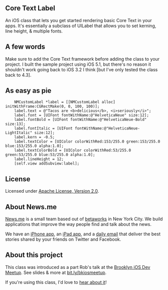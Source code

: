 ## Core Text Label 
An iOS class that lets you get started rendering basic Core Text in your apps. It's essentially a subclass of UILabel that allows you to set kerning, line height, & multiple fonts.

## A few words
Make sure to add the Core Text framework before adding the class to your project.
I built the sample project using iOS 5.1, but there's no reason it shouldn't work going back to iOS 3.2 I think [but I've only tested the class back to 4.3].

## As easy as pie
```
	NMCustomLabel *label = [[NMCustomLabel alloc] initWithFrame:CGRectMake(0, 0, 100, 100)];
	label.text = @"Tacos are <b>delicious</b>, <i>seriously</i>";
	label.font = [UIFont fontWithName:@"HelveticaNeue" size:12];
	label.fontBold = [UIFont fontWithName:@"HelveticaNeue-Bold" size:13];
	label.fontItalic = [UIFont fontWithName:@"HelveticaNeue-LightItalic" size:12];
	label.kern = -0.5;
	label.textColor = [UIColor colorWithRed:153/255.0 green:153/255.0 blue:153/255.0 alpha:1.0];
	label.textColorBold = [UIColor colorWithRed:53/255.0 green:53/255.0 blue:53/255.0 alpha:1.0];
	label.lineHeight = 12;
	[self.view addSubview:label];
```

## License
Licensed under [Apache License, Version 2.0](http://www.apache.org/licenses/LICENSE-2.0.html).

## About News.me
[News.me](http://News.me/) is a small team based out of [betaworks](http://betaworks.com/) in New York City. We build applications that improve the way people find and talk about the news.

We have an [iPhone app](http://news.me/iphone-download?source=about), an [iPad app](http://news.me/ipad-download?source=about), and a [daily email](http://www.news.me/#email-signup) that deliver the best stories shared by your friends on Twitter and Facebook.

## About this project
This class was introduced as a part Rob's talk at the [Brooklyn iOS Dev Meetup](http://www.meetup.com/The-Brooklyn-iPhone-and-iPad-Developer-Meetup/). See slides & more at [bit.ly/bkiosmeetup](http://bit.ly/bkiosmeetup).

If you're using this class, I'd love to [hear about it](https://github.com/rhaining)!